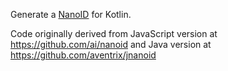 
Generate a [NanoID](https://github.com/ai/nanoid) for Kotlin.

Code originally derived from JavaScript version at https://github.com/ai/nanoid and Java version at https://github.com/aventrix/jnanoid
